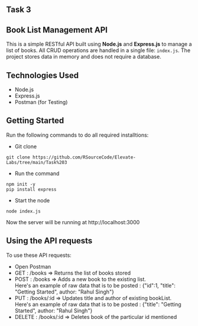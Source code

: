 ## Task 3

## Book List Management API  
This is a simple RESTful API built using **Node.js** and **Express.js** to manage a list of books. All CRUD operations are handled in a single file: `index.js`. The project stores data in memory and does not require a database.

## Technologies Used  
- Node.js
- Express.js
- Postman (for Testing)

## Getting Started
Run the following commands to do all required installtions:  
- Git clone
```
git clone https://github.com/RSourceCode/Elevate-Labs/tree/main/Task%203
```
- Run the command
```
npm init -y
pip install express
```
- Start the node
```
node index.js
```
Now the server will be running at http://localhost:3000

## Using the API requests

To use these API requests:
- Open Postman
- GET : /books => Returns the list of books stored
- POST : /books => Adds a new book to the existing list.  
Here's an example of raw data that is to be posted : {"id":1, "title": "Getting Started", author: "Rahul Singh"}
- PUT : /books/:id => Updates title and author of existing bookList.  
Here's an example of raw data that is to be posted : {"title": "Getting Started", author: "Rahul Singh"}
- DELETE : /books/:id => Deletes book of the particular id mentioned


